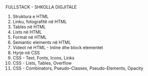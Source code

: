 FULLSTACK - SHKOLLA DIGJITALE  

1. Struktura e HTML
2. Linku, fotografitë në HTML
3. Tables në HTML
4. Lists në HTML
5. Format në HTML
6. Semantic elements në HTML
7. Videot në HTML - Inline dhe block elementet
8. Hyrje në CSS
9. CSS - Text, Fonts, Icons, Links
10. CSS - Lists, Tables, Overflow
11. CSS - Combinators, Pseudo-Classes, Pseudo-Elements, Opacity
